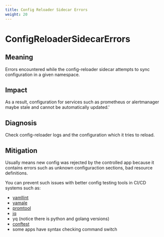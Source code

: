 ```yaml
---
title: Config Reloader Sidecar Errors
weight: 20
---
```


# ConfigReloaderSidecarErrors

## Meaning

Errors encountered while the config-reloader sidecar attempts to sync
configuration in a given namespace.

## Impact

As a result, configuration for services such as prometheus or alertmanager maybe
stale and cannot be automatically updated.'

## Diagnosis

Check config-reloader logs and the configuration which it tries to reload.

## Mitigation

Usually means new config was rejected by the controlled app because it contains
errors such as unknown configuraction sections, bad resource definitions.

You can prevent such issues with better config testing tools in CI/CD systems
such as:

- [yamllint](https://yamllint.readthedocs.io/en/stable/)
- [yamale](https://github.com/23andMe/Yamale)
- [promtool](https://prometheus.io/docs/prometheus/latest/configuration/unit_testing_rules/)
- [jq](https://stedolan.github.io/jq/)
- yq (notice there is python and golang versions)
- [conftest](https://www.conftest.dev/)
- some apps have syntax checking command switch
